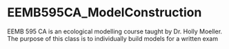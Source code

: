 # EEMB595CA_ModelConstruction
EEMB 595 CA is an ecological modelling course taught by Dr. Holly Moeller. The purpose of this class is to individually build models for a written exam
